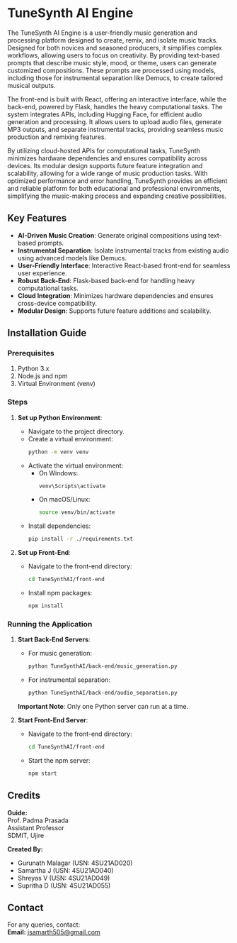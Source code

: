 # TuneSynth AI Engine

The TuneSynth AI Engine is a user-friendly music generation and processing platform designed to create, remix, and isolate music tracks. Designed for both novices and seasoned producers, it simplifies complex workflows, allowing users to focus on creativity. By providing text-based prompts that describe music style, mood, or theme, users can generate customized compositions. These prompts are processed using models, including those for instrumental separation like Demucs, to create tailored musical outputs.

The front-end is built with React, offering an interactive interface, while the back-end, powered by Flask, handles the heavy computational tasks. The system integrates APIs, including Hugging Face, for efficient audio generation and processing. It allows users to upload audio files, generate MP3 outputs, and separate instrumental tracks, providing seamless music production and remixing features.

By utilizing cloud-hosted APIs for computational tasks, TuneSynth minimizes hardware dependencies and ensures compatibility across devices. Its modular design supports future feature integration and scalability, allowing for a wide range of music production tasks. With optimized performance and error handling, TuneSynth provides an efficient and reliable platform for both educational and professional environments, simplifying the music-making process and expanding creative possibilities.

## Key Features
- **AI-Driven Music Creation**: Generate original compositions using text-based prompts.
- **Instrumental Separation**: Isolate instrumental tracks from existing audio using advanced models like Demucs.
- **User-Friendly Interface**: Interactive React-based front-end for seamless user experience.
- **Robust Back-End**: Flask-based back-end for handling heavy computational tasks.
- **Cloud Integration**: Minimizes hardware dependencies and ensures cross-device compatibility.
- **Modular Design**: Supports future feature additions and scalability.

## Installation Guide
### Prerequisites
1. Python 3.x
2. Node.js and npm
3. Virtual Environment (venv)

### Steps
1. **Set up Python Environment**:
   - Navigate to the project directory.
   - Create a virtual environment:
     ```bash
     python -m venv venv
     ```
   - Activate the virtual environment:
     - On Windows:
       ```bash
       venv\Scripts\activate
       ```
     - On macOS/Linux:
       ```bash
       source venv/bin/activate
       ```
   - Install dependencies:
     ```bash
     pip install -r ./requirements.txt
     ```

2. **Set up Front-End**:
   - Navigate to the front-end directory:
     ```bash
     cd TuneSynthAI/front-end
     ```
   - Install npm packages:
     ```bash
     npm install
     ```

### Running the Application
1. **Start Back-End Servers**:
   - For music generation:
     ```bash
     python TuneSynthAI/back-end/music_generation.py
     ```
   - For instrumental separation:
     ```bash
     python TuneSynthAI/back-end/audio_separation.py
     ```
   **Important Note**: Only one Python server can run at a time.

2. **Start Front-End Server**:
   - Navigate to the front-end directory:
     ```bash
     cd TuneSynthAI/front-end
     ```
   - Start the npm server:
     ```bash
     npm start
     ```

## Credits
**Guide:**  
Prof. Padma Prasada  
Assistant Professor  
SDMIT, Ujire  

**Created By:**
- Gurunath Malagar (USN: 4SU21AD020)
- Samartha J (USN: 4SU21AD040)
- Shreyas V (USN: 4SU21AD049)
- Supritha D (USN: 4SU21AD055)

## Contact
For any queries, contact:  
**Email:** jsamarth505@gmail.com

